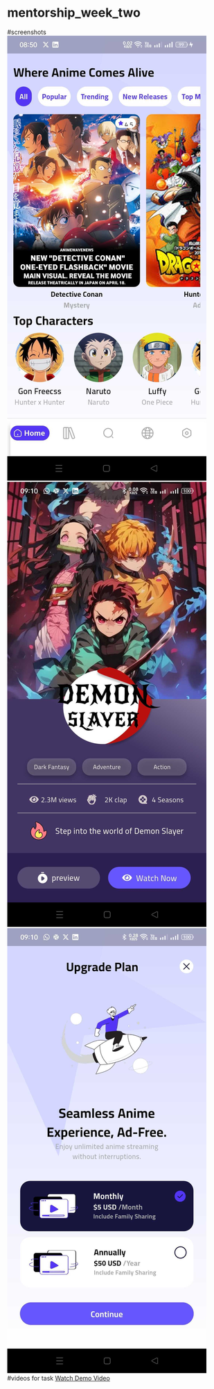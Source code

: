 # mentorship_week_two
#screenshots
![Screenshot](assets/images/screen_one.jpg)
![Screenshot](assets/images/screen_two.jpg)
![Screenshot](assets/images/screen_three.jpg)
#videos for task
[Watch Demo Video](https://drive.google.com/drive/folders/1X3M9pP3bN19Py1s9fCuH2HbzB-QMLLfA?usp=drive_link)
